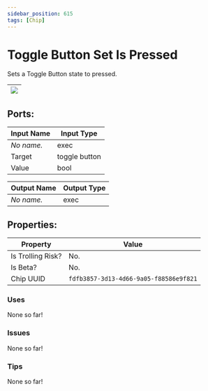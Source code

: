 ```yaml
---
sidebar_position: 615
tags: [Chip]
---
```


# Toggle Button Set Is Pressed


Sets a Toggle Button state to pressed.

| ![](https://images-ext-2.discordapp.net/external/MPmIaQzlEPmgGWlgi-WxBBXt0Bjv_zWPkg1y1f_sy3s/https/www.recroomcircuits.com/image/circuit/absolute-value?width=206&height=108) |
|-----|

## Ports:

| Input Name | Input Type |
|-----------|-----------|
| *No name.* | exec |
| Target | toggle button |
| Value | bool |

| Output Name | Output Type |
|-----------|-----------|
| *No name.* | exec |

## Properties:

| Property  | Value |
|-------------------|-----------|
| Is Trolling Risk? | No. |
| Is Beta? | No. |
| Chip UUID | `fdfb3857-3d13-4d66-9a05-f88586e9f821` |

### Uses
None so far!

### Issues
None so far!

### Tips
None so far!
